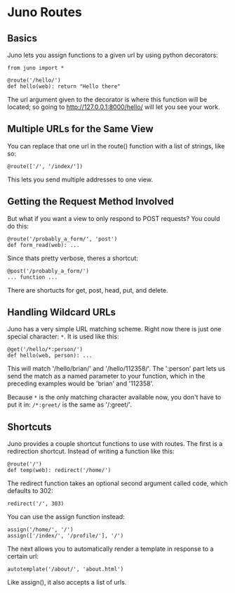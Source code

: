 Juno Routes
===========

Basics
--------

Juno lets you assign functions to a given url by using python decorators:
    
    from juno import *

    @route('/hello/')
    def hello(web): return "Hello there"

The url argument given to the decorator is where this function will be located;
so going to http://127.0.0.1:8000/hello/ will let you see your work.


Multiple URLs for the Same View
---------------------------------

You can replace that one url in the route() function with a list of strings,
like so:
    
    @route(['/', '/index/'])

This lets you send multiple addresses to one view.


Getting the Request Method Involved
-------------------------------------

But what if you want a view to only respond to POST requests? You could do this:
    
    @route('/probably_a_form/', 'post')
    def form_read(web): ...

Since thats pretty verbose, theres a shortcut:
    
    @post('/probably_a_form/')
    ... function ...

There are shortucts for get, post, head, put, and delete.


Handling Wildcard URLs
------------------------

Juno has a very simple URL matching scheme.  Right now there is just one special
character: `*`.  It is used like this:

    @get('/hello/*:person/')
    def hello(web, person): ...

This will match '/hello/brian/' and '/hello/112358/'.  The ':person' part lets us
send the match as a named parameter to your function, which in the preceding 
examples would be 'brian' and '112358'.

Because `*` is the only matching character available now, you don't have to
put it in: `/*:greet/` is the same as '/:greet/'.


Shortcuts
-----------

Juno provides a couple shortcut functions to use with routes.  The first is a 
redirection shortcut.  Instead of writing a function like this:
    
    @route('/')
    def temp(web): redirect('/home/')

The redirect function takes an optional second argument called code, which
defaults to 302:
    
    redirect('/', 303)

You can use the assign function instead:

    assign('/home/', '/')
    assign(['/index/', '/profile/'], '/')

The next allows you to automatically render a template in response to a certain
url:
    
    autotemplate('/about/', 'about.html')

Like assign(), it also accepts a list of urls.

